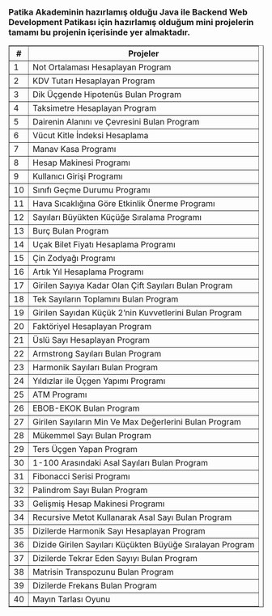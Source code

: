 <h3>Patika Akademinin hazırlamış olduğu Java ile Backend Web Development Patikası için hazırlamış olduğum mini projelerin tamamı bu projenin içerisinde yer almaktadır.</h3>
<table border="1">
  <tr>
    <th>#</th>
    <th>Projeler</th>
  </tr>
  <tr>
    <td>1</td>
    <td>Not Ortalaması Hesaplayan Program</td>
  </tr>
  <tr>
    <td>2</td>
    <td>KDV Tutarı Hesaplayan Program</td>
  </tr>
  <tr>
    <td>3</td>
    <td>Dik Üçgende Hipotenüs Bulan Program</td>
  </tr>
  <tr>
    <td>4</td>
    <td>Taksimetre Hesaplayan Program</td>
  </tr>
  <tr>
    <td>5</td>
    <td>Dairenin Alanını ve Çevresini Bulan Program</td>
  </tr>
  <tr>
    <td>6</td>
    <td>Vücut Kitle İndeksi Hesaplama</td>
  </tr>
  <tr>
    <td>7</td>
    <td>Manav Kasa Programı</td>
  </tr>
  <tr>
    <td>8</td>
    <td>Hesap Makinesi Programı</td>
  </tr>
  <tr>
    <td>9</td>
    <td>Kullanıcı Girişi Programı</td>
  </tr>
  <tr>
    <td>10</td>
    <td>Sınıfı Geçme Durumu Programı</td>
  </tr>
  <tr>
    <td>11</td>
    <td>Hava Sıcaklığına Göre Etkinlik Önerme Programı</td>
  </tr>
  <tr>
    <td>12</td>
    <td>Sayıları Büyükten Küçüğe Sıralama Programı</td>
  </tr>
  <tr>
    <td>13</td>
    <td>Burç Bulan Program</td>
  </tr>
  <tr>
    <td>14</td>
    <td>Uçak Bilet Fiyatı Hesaplama Programı</td>
  </tr>
  <tr>
    <td>15</td>
    <td>Çin Zodyağı Programı</td>
  </tr>
  <tr>
    <td>16</td>
    <td>Artık Yıl Hesaplama Programı</td>
  </tr>
  <tr>
    <td>17</td>
    <td>Girilen Sayıya Kadar Olan Çift Sayıları Bulan Program</td>
  </tr>
  <tr>
    <td>18</td>
    <td>Tek Sayıların Toplamını Bulan Program</td>
  </tr>
  <tr>
    <td>19</td>
    <td>Girilen Sayıdan Küçük 2’nin Kuvvetlerini Bulan Program</td>
  </tr>
  <tr>
    <td>20</td>
    <td>Faktöriyel Hesaplayan Program</td>
  </tr>
  <tr>
    <td>21</td>
    <td>Üslü Sayı Hesaplayan Program</td>
  </tr>
  <tr>
    <td>22</td>
    <td>Armstrong Sayıları Bulan Program</td>
  </tr>
  <tr>
    <td>23</td>
    <td>Harmonik Sayıları Bulan Program</td>
  </tr>
  <tr>
    <td>24</td>
    <td>Yıldızlar ile Üçgen Yapımı Programı</td>
  </tr>
  <tr>
    <td>25</td>
    <td>ATM Programı</td>
  </tr>
  <tr>
    <td>26</td>
    <td>EBOB-EKOK Bulan Program</td>
  </tr>
  <tr>
    <td>27</td>
    <td>Girilen Sayıların Min Ve Max Değerlerini Bulan Program</td>
  </tr>
  <tr>
    <td>28</td>
    <td>Mükemmel Sayı Bulan Program</td>
  </tr>
  <tr>
    <td>29</td>
    <td>Ters Üçgen Yapan Program</td>
  </tr>
  <tr>
    <td>30</td>
    <td>1-100 Arasındaki Asal Sayıları Bulan Program</td>
  </tr>
  <tr>
    <td>31</td>
    <td>Fibonacci Serisi Programı</td>
  </tr>
  <tr>
    <td>32</td>
    <td>Palindrom Sayı Bulan Program</td>
  </tr>
  <tr>
    <td>33</td>
    <td>Gelişmiş Hesap Makinesi Programı</td>
  </tr>
  <tr>
    <td>34</td>
    <td>Recursive Metot Kullanarak Asal Sayı Bulan Program</td>
  </tr>
  <tr>
    <td>35</td>
    <td>Dizilerde Harmonik Sayı Hesaplayan Program</td>
  </tr>
  <tr>
    <td>36</td>
    <td>Dizide Girilen Sayıları Küçükten Büyüğe Sıralayan Program</td>
  </tr>
  <tr>
    <td>37</td>
    <td>Dizilerde Tekrar Eden Sayıyı Bulan Program</td>
  </tr>
  <tr>
    <td>38</td>
    <td>Matrisin Transpozunu Bulan Program</td>
  </tr>
  <tr>
    <td>39</td>
    <td>Dizilerde Frekans Bulan Program</td>
  </tr>
  <tr>
    <td>40</td>
    <td>Mayın Tarlası Oyunu </td>
  </tr>
</table>
